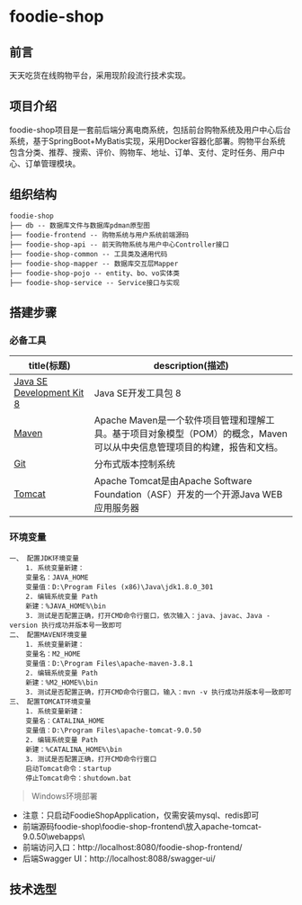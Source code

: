 # foodie-shop
## 前言

天天吃货在线购物平台，采用现阶段流行技术实现。

## 项目介绍

foodie-shop项目是一套前后端分离电商系统，包括前台购物系统及用户中心后台系统，基于SpringBoot+MyBatis实现，采用Docker容器化部署。购物平台系统包含分类、推荐、搜索、评价、购物车、地址、订单、支付、定时任务、用户中心、订单管理模块。

## 组织结构

```
foodie-shop
├── db -- 数据库文件与数据库pdman原型图
├── foodie-frontend -- 购物系统与用户系统前端源码
├── foodie-shop-api -- 前天购物系统与用户中心Controller接口
├── foodie-shop-common -- 工具类及通用代码
├── foodie-shop-mapper -- 数据库交互层Mapper
├── foodie-shop-pojo -- entity、bo、vo实体类
├── foodie-shop-service -- Service接口与实现
```

## 搭建步骤

### 必备工具

| title(标题)                                                  | description(描述)                                            |
| ------------------------------------------------------------ | ------------------------------------------------------------ |
| [Java SE Development Kit 8](https://www.oracle.com/java/technologies/javase/javase-jdk8-downloads.html) | Java SE开发工具包 8                                          |
| [Maven](http://maven.apache.org/download.cgi)                | Apache Maven是一个软件项目管理和理解工具。基于项目对象模型（POM）的概念，Maven可以从中央信息管理项目的构建，报告和文档。 |
| [Git](https://git-scm.com/download/win)                      | 分布式版本控制系统                                           |
| [Tomcat](https://tomcat.apache.org/)                         | Apache Tomcat是由Apache Software Foundation（ASF）开发的一个开源Java WEB应用服务器 |

### 环境变量

```wiki
一、 配置JDK环境变量
	1. 系统变量新建：
	变量名：JAVA_HOME
	变量值：D:\Program Files (x86)\Java\jdk1.8.0_301
	2. 编辑系统变量 Path
	新建：%JAVA_HOME%\bin
	3. 测试是否配置正确，打开CMD命令行窗口，依次输入：java、javac、Java -version 执行成功并版本号一致即可
二、 配置MAVEN环境变量
	1. 系统变量新建：
	变量名：M2_HOME
	变量值：D:\Program Files\apache-maven-3.8.1
	2. 编辑系统变量 Path
	新建：%M2_HOME%\bin
	3. 测试是否配置正确，打开CMD命令行窗口，输入：mvn -v 执行成功并版本号一致即可
三、 配置TOMCAT环境变量
	1. 系统变量新建：
	变量名：CATALINA_HOME
	变量值：D:\Program Files\apache-tomcat-9.0.50
	2. 编辑系统变量 Path
	新建：%CATALINA_HOME%\bin
	3. 测试是否配置正确，打开CMD命令行窗口
	启动Tomcat命令：startup
	停止Tomcat命令：shutdown.bat
```

> Windows环境部署

- 注意：只启动FoodieShopApplication，仅需安装mysql、redis即可
- 前端源码foodie-shop\foodie-shop-frontend\放入apache-tomcat-9.0.50\webapps\
- 前端访问入口：http://localhost:8080/foodie-shop-frontend/
- 后端Swagger UI：http://localhost:8088/swagger-ui/

## 技术选型

